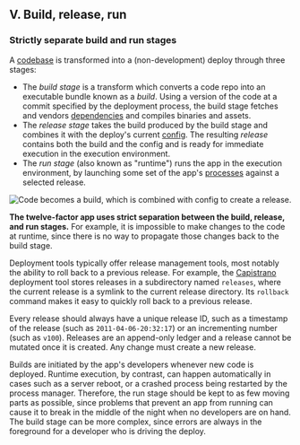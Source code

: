 ## V. Build, release, run
### Strictly separate build and run stages

A [codebase](codebase.html) is transformed into a (non-development) deploy through three stages:

* The *build stage* is a transform which converts a code repo into an executable bundle known as a *build*.  Using a version of the code at a commit specified by the deployment process, the build stage fetches and vendors [dependencies](dependencies.html) and compiles binaries and assets.
* The *release stage* takes the build produced by the build stage and combines it with the deploy's current [config](config.html).  The resulting *release* contains both the build and the config and is ready for immediate execution in the execution environment.
* The *run stage* (also known as "runtime") runs the app in the execution environment, by launching some set of the app's [processes](processes.html) against a selected release.

![Code becomes a build, which is combined with config to create a release.](images/release.png)

**The twelve-factor app uses strict separation between the build, release, and run stages.**  For example, it is impossible to make changes to the code at runtime, since there is no way to propagate those changes back to the build stage.

Deployment tools typically offer release management tools, most notably the ability to roll back to a previous release.  For example, the [Capistrano](https://github.com/capistrano/capistrano/wiki) deployment tool stores releases in a subdirectory named `releases`, where the current release is a symlink to the current release directory.  Its `rollback` command makes it easy to quickly roll back to a previous release.

Every release should always have a unique release ID, such as a timestamp of the release (such as `2011-04-06-20:32:17`) or an incrementing number (such as `v100`).  Releases are an append-only ledger and a release cannot be mutated once it is created.  Any change must create a new release.

Builds are initiated by the app's developers whenever new code is deployed.  Runtime execution, by contrast, can happen automatically in cases such as a server reboot, or a crashed process being restarted by the process manager.  Therefore, the run stage should be kept to as few moving parts as possible, since problems that prevent an app from running can cause it to break in the middle of the night when no developers are on hand.  The build stage can be more complex, since errors are always in the foreground for a developer who is driving the deploy.

